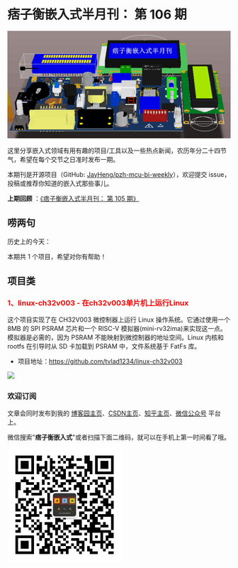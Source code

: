 # 痞子衡嵌入式半月刊： 第 106 期

![](https://raw.githubusercontent.com/JayHeng/pzh-mcu-bi-weekly/master/pics/pzh_mcu_bi_weekly.PNG)

这里分享嵌入式领域有用有趣的项目/工具以及一些热点新闻，农历年分二十四节气，希望在每个交节之日准时发布一期。

本期刊是开源项目（GitHub: [JayHeng/pzh-mcu-bi-weekly](https://github.com/JayHeng/pzh-mcu-bi-weekly)），欢迎提交 issue，投稿或推荐你知道的嵌入式那些事儿。

**上期回顾** ：[《痞子衡嵌入式半月刊： 第 105 期》](https://www.cnblogs.com/henjay724/p/18314326)

## 唠两句

历史上的今天：

本期共 1 个项目，希望对你有帮助！

## 项目类

### <font color="red">1、linux-ch32v003 - 在ch32v003单片机上运行Linux</font>

这个项目实现了在 CH32V003 微控制器上运行 Linux 操作系统。它通过使用一个 8MB 的 SPI PSRAM 芯片和一个 RISC-V 模拟器(mini-rv32ima)来实现这一点。模拟器是必需的，因为 PSRAM 不能映射到微控制器的地址空间。Linux 内核和 rootfs 在引导时从 SD 卡加载到 PSRAM 中，文件系统基于 FatFs 库。

 * 项目地址：https://github.com/tvlad1234/linux-ch32v003

 ![](https://raw.githubusercontent.com/JayHeng/pzh-mcu-bi-weekly/master/pics/issue-106/.PNG)



### 欢迎订阅

文章会同时发布到我的 [博客园主页](https://www.cnblogs.com/henjay724/)、[CSDN主页](https://blog.csdn.net/henjay724)、[知乎主页](https://www.zhihu.com/people/henjay724)、[微信公众号](http://weixin.sogou.com/weixin?type=1&query=痞子衡嵌入式) 平台上。

微信搜索"__痞子衡嵌入式__"或者扫描下面二维码，就可以在手机上第一时间看了哦。

![](https://raw.githubusercontent.com/JayHeng/pzhmcu-picture/master/wechat/pzhMcu_qrcode_258x258.jpg)

